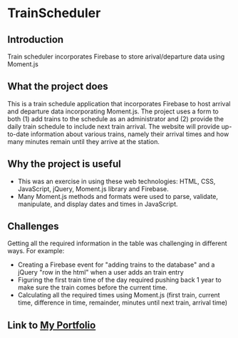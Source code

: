 # TrainScheduler
## Introduction
Train scheduler incorporates Firebase to store arival/departure data using Moment.js

## What the project does
This is a train schedule application that incorporates Firebase to host arrival and departure data incorporating Moment.js. The project uses a form to both (1) add trains to the schedule as an administrator and (2) provide the daily train schedule to include next train arrival. The website will provide up-to-date information about various trains, namely their arrival times and how many minutes remain until they arrive at the station.

## Why the project is useful
- This was an exercise in using these web technologies:  HTML, CSS, JavaScript, jQuery, Moment.js library and Firebase.
- Many Moment.js methods and formats were used to parse, validate, manipulate, and display dates and times in JavaScript.

## Challenges
Getting all the required information in the table was challenging in different ways. For example:
- Creating a Firebase event for "adding trains to the database" and a jQuery "row in the html" when a user adds an train entry 
- Figuring the first train time of the day required pushing back 1 year to make sure the train comes before the current time.
- Calculating all the required times using Moment.js (first train, current time, difference in time, remainder, minutes until next train, arrival time)

## Link to [My Portfolio](https://teeterjm58.github.io/Basic-Portfolio/portfolio.html)



